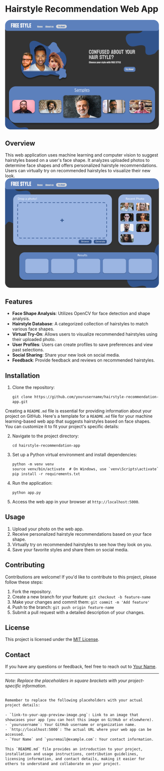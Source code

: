 # Hairstyle Recommendation Web App

![App Preview](FreeStyle_main.png)


## Overview

This web application uses machine learning and computer vision to suggest hairstyles based on a user's face shape. It analyzes uploaded photos to determine face shapes and offers personalized hairstyle recommendations. Users can virtually try on recommended hairstyles to visualize their new look.
![App Preview](FreeStyle_function.png)

## Features

- **Face Shape Analysis**: Utilizes OpenCV for face detection and shape analysis.
- **Hairstyle Database**: A categorized collection of hairstyles to match various face shapes.
- **Virtual Try-On**: Allows users to visualize recommended hairstyles using their uploaded photo.
- **User Profiles**: Users can create profiles to save preferences and view past selections.
- **Social Sharing**: Share your new look on social media.
- **Feedback**: Provide feedback and reviews on recommended hairstyles.

## Installation

1. Clone the repository:
   ```shell
   git clone https://github.com/yourusername/hairstyle-recommendation-app.git
Creating a `README.md` file is essential for providing information about your project on GitHub. Here's a template for a `README.md` file for your machine learning-based web app that suggests hairstyles based on face shapes. You can customize it to fit your project's specific details:


2. Navigate to the project directory:
   ```shell
   cd hairstyle-recommendation-app
   ```

3. Set up a Python virtual environment and install dependencies:
   ```shell
   python -m venv venv
   source venv/bin/activate  # On Windows, use `venv\Scripts\activate`
   pip install -r requirements.txt
   ```

4. Run the application:
   ```shell
   python app.py
   ```

5. Access the web app in your browser at `http://localhost:5000`.

## Usage

1. Upload your photo on the web app.
2. Receive personalized hairstyle recommendations based on your face shape.
3. Virtually try on recommended hairstyles to see how they look on you.
4. Save your favorite styles and share them on social media.

## Contributing

Contributions are welcome! If you'd like to contribute to this project, please follow these steps:

1. Fork the repository.
2. Create a new branch for your feature: `git checkout -b feature-name`
3. Make your changes and commit them: `git commit -m 'Add feature'`
4. Push to the branch: `git push origin feature-name`
5. Submit a pull request with a detailed description of your changes.

## License

This project is licensed under the [MIT License](LICENSE).

## Contact

If you have any questions or feedback, feel free to reach out to [Your Name](mailto:youremail@example.com).

---

*Note: Replace the placeholders in square brackets with your project-specific information.*
```

Remember to replace the following placeholders with your actual project details:

- `link-to-your-app-preview-image.png`: Link to an image that showcases your app (you can host this image on GitHub or elsewhere).
- `yourusername`: Your GitHub username or organization name.
- `http://localhost:5000`: The actual URL where your web app can be accessed.
- `Your Name` and `youremail@example.com`: Your contact information.

This `README.md` file provides an introduction to your project, installation and usage instructions, contribution guidelines, licensing information, and contact details, making it easier for others to understand and collaborate on your project.
